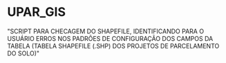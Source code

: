 # UPAR_GIS
"SCRIPT PARA CHECAGEM DO SHAPEFILE, IDENTIFICANDO PARA O USUÁRIO ERROS NOS PADRÕES DE CONFIGURAÇÃO DOS CAMPOS DA TABELA (TABELA SHAPEFILE (.SHP) DOS PROJETOS DE PARCELAMENTO DO SOLO)"
